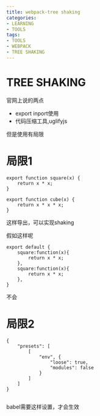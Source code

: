 ```yaml
---
title: webpack-tree shaking
categories: 
- LEARNING
- TOOLS
tags:
- TOOLS
- WEBPACK
- TREE SHAKING
---
```



# TREE SHAKING  
官网上说的两点
- export inport使用
- 代码压缩工具,uglifyjs

但是使用有局限
# 局限1
```
export function square(x) {
    return x * x;
}

export function cube(x) {
    return x * x * x;
}

```

这样导出，可以实现shaking

假如这样呢

```
export default {
    square:function(x){
        return x * x;
    },
    square:function(x){
        return x * x;
    },
}
```
不会
# 局限2
```
{
    "presets": [
        [
            "env", {
                "loose": true,
                "modules": false
            }
        ]
    ]
}


```
babel需要这样设置，才会生效
